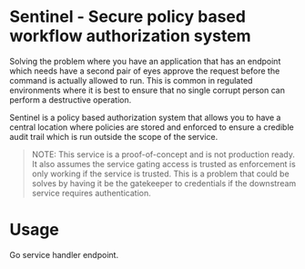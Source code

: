 # Sentinel - Secure policy based workflow authorization system

Solving the problem where you have an application that has an endpoint which
needs have a second pair of eyes approve the request before the command is
actually allowed to run. This is common in regulated environments where it
is best to ensure that no single corrupt person can perform a destructive
operation.

Sentinel is a policy based authorization system that allows you to have a
central location where policies are stored and enforced to ensure a credible
audit trail which is run outside the scope of the service.

> NOTE: This service is a proof-of-concept and is not production ready.
> It also assumes the service gating access is trusted as enforcement is only
> working if the service is trusted. This is a problem that could be solves by
> having it be the gatekeeper to credentials if the downstream service requires
> authentication.

# Usage

Go service handler endpoint.

```go

```
